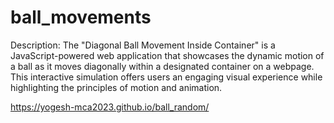 # ball_movements

Description: The "Diagonal Ball Movement Inside Container" is a JavaScript-powered web application that showcases
the dynamic motion of a ball as it moves diagonally within a designated container on a webpage. 
This interactive simulation offers users an engaging visual experience while highlighting the principles of motion and animation.

 https://yogesh-mca2023.github.io/ball_random/
